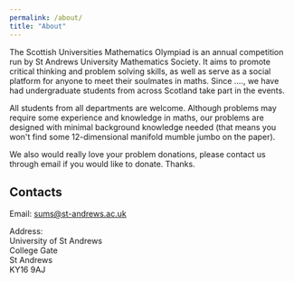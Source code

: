 ```yaml
---
permalink: /about/
title: "About"
---
```


The Scottish Universities Mathematics Olympiad is an annual competition run by St Andrews University Mathematics Society. It aims to promote critical thinking and problem solving skills, as well as serve as a social platform for anyone to meet their soulmates in maths. Since ...., we have had undergraduate students from across Scotland take part in the events. 

All students from all departments are welcome. Although problems may require some experience and knowledge in maths, our problems are designed with minimal background knowledge needed (that means you won't find some 12-dimensional manifold mumble jumbo on the paper).

We also would really love your problem donations, please contact us through email if you would like to donate. Thanks.

## Contacts
Email: [sums@st-andrews.ac.uk](mailto:sums@st-andrews.ac.uk)

Address:  \
University of St Andrews \
College Gate \
St Andrews \
KY16 9AJ  